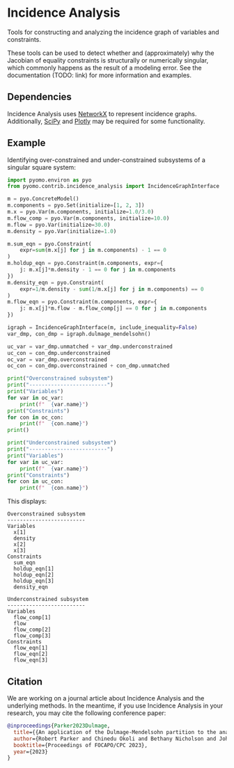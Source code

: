 # Incidence Analysis

Tools for constructing and analyzing the incidence graph of variables and
constraints.

These tools can be used to detect whether and (approximately) why the Jacobian
of equality constraints is structurally or numerically singular, which
commonly happens as the result of a modeling error.
See the documentation (TODO: link) for more information and examples.

## Dependencies

Incidence Analysis uses
[NetworkX](https://github.com/networkx/networkx)
to represent incidence graphs. Additionally,
[SciPy](https://github.com/scipy/scipy)
and
[Plotly](https://github.com/plotly/plotly.py)
may be required for some functionality.

## Example

Identifying over-constrained and under-constrained subsystems of a singular
square system:
```python
import pyomo.environ as pyo
from pyomo.contrib.incidence_analysis import IncidenceGraphInterface

m = pyo.ConcreteModel()
m.components = pyo.Set(initialize=[1, 2, 3])
m.x = pyo.Var(m.components, initialize=1.0/3.0)
m.flow_comp = pyo.Var(m.components, initialize=10.0)
m.flow = pyo.Var(initialize=30.0)
m.density = pyo.Var(initialize=1.0)

m.sum_eqn = pyo.Constraint(
    expr=sum(m.x[j] for j in m.components) - 1 == 0
)
m.holdup_eqn = pyo.Constraint(m.components, expr={
    j: m.x[j]*m.density - 1 == 0 for j in m.components
})
m.density_eqn = pyo.Constraint(
    expr=1/m.density - sum(1/m.x[j] for j in m.components) == 0
)
m.flow_eqn = pyo.Constraint(m.components, expr={
    j: m.x[j]*m.flow - m.flow_comp[j] == 0 for j in m.components
})

igraph = IncidenceGraphInterface(m, include_inequality=False)
var_dmp, con_dmp = igraph.dulmage_mendelsohn()

uc_var = var_dmp.unmatched + var_dmp.underconstrained
uc_con = con_dmp.underconstrained
oc_var = var_dmp.overconstrained
oc_con = con_dmp.overconstrained + con_dmp.unmatched

print("Overconstrained subsystem")
print("-------------------------")
print("Variables")
for var in oc_var:
    print(f"  {var.name}")
print("Constraints")
for con in oc_con:
    print(f"  {con.name}")
print()

print("Underconstrained subsystem")
print("-------------------------")
print("Variables")
for var in uc_var:
    print(f"  {var.name}")
print("Constraints")
for con in uc_con:
    print(f"  {con.name}")
```
This displays:
```console
Overconstrained subsystem
-------------------------
Variables
  x[1]
  density
  x[2]
  x[3]
Constraints
  sum_eqn
  holdup_eqn[1]
  holdup_eqn[2]
  holdup_eqn[3]
  density_eqn

Underconstrained subsystem
-------------------------
Variables
  flow_comp[1]
  flow
  flow_comp[2]
  flow_comp[3]
Constraints
  flow_eqn[1]
  flow_eqn[2]
  flow_eqn[3]
```

## Citation

We are working on a journal article about Incidence Analysis and the underlying
methods. In the meantime, if you use Incidence Analysis in your research, you 
may cite the following conference paper:
```bibtex
@inproceedings{Parker2023Dulmage,
  title={{An application of the Dulmage-Mendelsohn partition to the analysis of a discretized dynamic chemical looping combustion reactor model}},
  author={Robert Parker and Chinedu Okoli and Bethany Nicholson and John Siirola and Lorenz Biegler},
  booktitle={Proceedings of FOCAPO/CPC 2023},
  year={2023}
}
```
